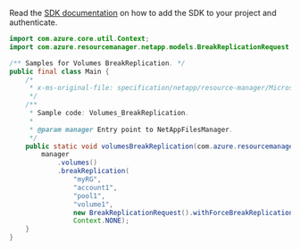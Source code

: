 Read the [SDK documentation](https://github.com/Azure/azure-sdk-for-java/blob/azure-resourcemanager-netapp_1.0.0-beta.6/sdk/netapp/azure-resourcemanager-netapp/README.md) on how to add the SDK to your project and authenticate.

```java
import com.azure.core.util.Context;
import com.azure.resourcemanager.netapp.models.BreakReplicationRequest;

/** Samples for Volumes BreakReplication. */
public final class Main {
    /*
     * x-ms-original-file: specification/netapp/resource-manager/Microsoft.NetApp/stable/2021-06-01/examples/Volumes_BreakReplication.json
     */
    /**
     * Sample code: Volumes_BreakReplication.
     *
     * @param manager Entry point to NetAppFilesManager.
     */
    public static void volumesBreakReplication(com.azure.resourcemanager.netapp.NetAppFilesManager manager) {
        manager
            .volumes()
            .breakReplication(
                "myRG",
                "account1",
                "pool1",
                "volume1",
                new BreakReplicationRequest().withForceBreakReplication(false),
                Context.NONE);
    }
}
```
